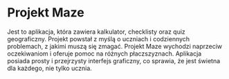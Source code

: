 # Projekt Maze
Jest to aplikacja, która zawiera kalkulator, checklisty oraz quiz geograficzny. Projekt powstał z myślą o uczniach i codziennych problemach, z jakimi muszą się zmagać. Projekt Maze wychodzi naprzeciw oczekiwaniom i oferuje pomoc na różnych płaczszyznach. Aplikacja posiada prosty i przejrzysty interfejs graficzny, co sprawia, że jest świetna dla każdego, nie tylko ucznia.

